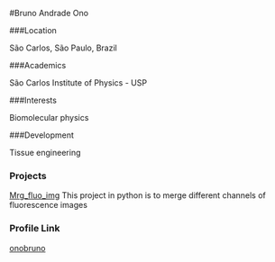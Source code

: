 #Bruno Andrade Ono

###Location

São Carlos, São Paulo, Brazil

###Academics

São Carlos Institute of Physics - USP

###Interests

Biomolecular physics

###Development

Tissue engineering

### Projects

[Mrg_fluo_img](https://github.com/onobruno/Mrg_fluo_img)
This project in python is to merge different channels of fluorescence images

### Profile Link

[onobruno](https://github.com/onobruno)


